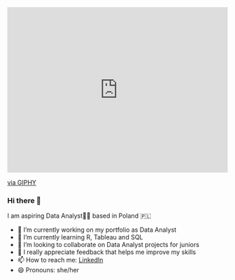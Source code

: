 <div style="width:100%;height:0;padding-bottom:75%;position:relative;"><iframe src="https://giphy.com/embed/l46Cy1rHbQ92uuLXa" width="100%" height="100%" style="position:absolute" frameBorder="0" class="giphy-embed" allowFullScreen></iframe></div><p><a href="https://giphy.com/gifs/analytics-pixelmonkeys-tony-babel-l46Cy1rHbQ92uuLXa">via GIPHY</a></p>

### Hi there 👋

I am aspiring Data Analyst👩‍💻 based in Poland 🇵🇱

- 🔭 I’m currently working on my portfolio as Data Analyst
- 🌱 I’m currently learning R, Tableau and SQL
- 👯 I’m looking to collaborate on Data Analyst projects for juniors
- 🤔 I really appreciate feedback that helps me improve my skills
- 📫 How to reach me: [LinkedIn](https://www.linkedin.com/in/aleksandra-matacz/)
- 😄 Pronouns: she/her

